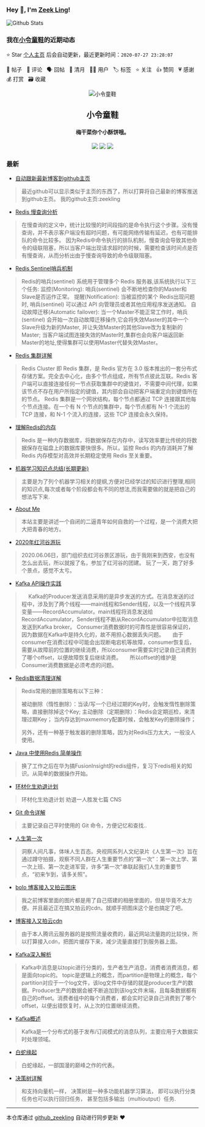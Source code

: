### Hey 👋, I'm [Zeek Ling](https://www/zeekling.cn)! 
![Github Stats](https://github-readme-stats.vercel.app/api?username=zeekling&show_icons=true) 
### 我在[小令童鞋](https://www/zeekling.cn)的近期动态

⭐️ Star [个人主页](https://github.com/zeekling/zeekling) 后会自动更新，最近更新时间：`2020-07-27 23:28:07`

📝 帖子 &nbsp; 💬 评论 &nbsp; 🗣 回帖 &nbsp; 🌙 清月 &nbsp; 👨‍💻 用户 &nbsp; 🏷️ 标签 &nbsp; ⭐️ 关注 &nbsp; 👍 赞同 &nbsp; 💗 感谢 &nbsp; 💰 打赏 &nbsp; 🗃 收藏<p align="center"><img alt="小令童鞋" src="https://img.zeekling.cn/images/2020/02/23/logo.th.png"></p><h2 align="center">
小令童鞋
</h2>

<h4 align="center">梅干菜你个小酥饼哦。</h4>
<p align="center"><a title="小令童鞋" target="_blank" href="https://github.com/zeekling/zeekling"><img src="https://img.shields.io/github/last-commit/zeekling/zeekling.svg?style=flat-square&color=FF9900"></a>
<a title="GitHub repo size in bytes" target="_blank" href="https://github.com/zeekling/zeekling"><img src="https://img.shields.io/github/repo-size/zeekling/zeekling.svg?style=flat-square"></a>
<a title="Hits" target="_blank" href="https://github.com/zeekling/hits"><img src="https://hits.b3log.org/zeekling/zeekling.svg"></a></p>

### 最新

* [自动跟新最新博客到github主页](https://www.zeekling.cn/articles/2020/07/26/1595773591724.html) 
 > 最近github可以显示类似于主页的东西了，所以打算将自己最新的博客推送到github主页。
 > 我的github主页:zeekling
* [Redis 慢查询分析](https://www.zeekling.cn/articles/2020/07/23/1595493094855.html) 
 > 在慢查询的定义中，统计比较慢的时间段指的是命令执行这个步骤。没有慢查询，并不表示客户端没有超时问题，有可能网络传输有延迟，也有可能排队的命令比较多。
 > 因为Redis中命令执行的排队机制，慢查询会导致其他命令的级联阻塞，所以当客户端出现请求超时的时候，需要检查该时间点是否有慢查询，从而分析出由于慢查询导致的命令级联阻塞。
* [Redis Sentinel哨兵机制](https://www.zeekling.cn/articles/2020/07/21/1595343778998.html) 
 > Redis的哨兵(sentinel) 系统用于管理多个 Redis 服务器,该系统执行以下三个任务:
 > 监控(Monitoring): 哨兵(sentinel) 会不断地检查你的Master和Slave是否运作正常。
 > 提醒(Notification): 当被监控的某个 Redis出现问题时, 哨兵(sentinel) 可以通过 API 向管理员或者其他应用程序发送通知。
 > 自动故障迁移(Automatic failover): 当一个Master不能正常工作时，哨兵(sentinel) 会开始一次自动故障迁移操作,它会将失效Master的其中一个Slave升级为新的Master, 并让失效Master的其他Slave改为复制新的Master; 当客户端试图连接失效的Master时,集群也会向客户端返回新Master的地址,使得集群可以使用Master代替失效Master。
* [Redis 集群详解](https://www.zeekling.cn/articles/2020/07/21/1595342026052.html) 
 > Redis Cluster 即 Redis 集群，是 Redis 官方在 3.0 版本推出的一套分布式存储方案。完全去中心化，由多个节点组成，所有节点彼此互联。Redis 客户端可以直接连接任何一节点获取集群中的键值对，不需要中间代理，如果该节点不存在用户所指定的键值，其内部会自动把客户端重定向到键值所在的节点。
 > Redis 集群是一个网状结构，每个节点都通过 TCP 连接跟其他每个节点连接。在一个有 N 个节点的集群中，每个节点都有 N-1 个流出的 TCP 连接，和 N-1 个流入的连接，这些 TCP 连接会永久保持。
* [理解Redis的内存](https://www.zeekling.cn/articles/2020/07/04/1593860561539.html) 
 > Redis 是一种内存数据库，将数据保存在内存中，读写效率要比传统的将数据保存在磁盘上的数据库要快很多。所以，监控 Redis 的内存消耗并了解 Redis 内存模型对高效并长期稳定使用 Redis 至关重要。
* [机器学习知识点总结(长期更新)](https://www.zeekling.cn/articles/2019/08/14/1565788128215.html) 
 > 主要是为了列个机器学习相关的提纲,方便对已经学过的知识进行整理,相同的知识点,每次或者每个阶段都会有不同的想法,而我需要做的就是把自己的想法写下来.
* [About Me](https://www.zeekling.cn/aboutMe.html) 
 > 本站主要是讲述一个自闭的二逼青年如何自救的一个过程，是一个消费大把大把青春的地方。
* [2020年红河谷游玩](https://www.zeekling.cn/articles/2020/06/06/1591450599075.html) 
 > 2020.06.06日，部门组织去红河谷景区游玩，由于我刚来到西安，也没有怎么出去玩，所以就报了名，参加了红河谷的团建。
 > 玩了一天，跑了好多个景点，感觉不太亏。
* [Kafka API操作实践](https://www.zeekling.cn/articles/2020/05/17/1589721212901.html) 
 >   Kafka的Producer发送消息采用的是异步发送的方式。在消息发送的过程中，涉及到了两个线程——main线程和Sender线程，以及一个线程共享变量——RecordAccumulator。main线程将消息发送给RecordAccumulator，Sender线程不断从RecordAccumulator中拉取消息发送到Kafka broker。
 > Consumer消费数据时的可靠性是很容易保证的，因为数据在Kafka中是持久化的，故不用担心数据丢失问题。
 >   由于consumer在消费过程中可能会出现断电宕机等故障，consumer恢复后，需要从故障前的位置的继续消费，所以consumer需要实时记录自己消费到了哪个offset，以便故障恢复后继续消费。
 >   所以offset的维护是Consumer消费数据是必须考虑的问题。
* [Redis数据清理详解](https://www.zeekling.cn/articles/2020/06/22/1592922698436.html) 
 > Redis常用的删除策略有以下三种：
 > 
 > 被动删除（惰性删除）：当读/写一个已经过期的Key时，会触发惰性删除策略，直接删除掉这个Key;
 > 主动删除（定期删除）：Redis会定期巡检，来清理过期Key；
 > 当内存达到maxmemory配置时候，会触发Key的删除操作；
 > 
 > 另外，还有一种基于触发器的删除策略，因为对Redis压力太大，一般没人使用。
* [Java 中使用Redis 简单操作](https://www.zeekling.cn/articles/2020/06/22/1592757637089.html) 
 > 换了工作之后在华为搞FusionInsight的redis组件，复习下redis相关的知识。从简单的数据操作开始。
* [环材化生劝退计划](https://www.zeekling.cn/articles/2020/06/17/1592323471534.html) 
 > 环材化生劝退计划
 > 劝退一人胜发七篇 CNS
 > 
* [Git 命令详解](https://www.zeekling.cn/articles/2019/12/01/1575184426144.html) 
 > 主要记录自己平时使用的 Git 命令，方便记忆和查找..
* [人生第一次](https://www.zeekling.cn/articles/2020/03/22/1584880355664.html) 
 > 洞察人间凡事，体味人生百态。央视网系列人文纪录片《人生第一次》旨在通过蹲守拍摄，观察不同人群在人生重要节点的“第一次”：第一次上学、第一次上班、第一次走进军营，许多“第一次”串联起我们人生的重要节点，“初来乍到，请多关照”。
* [bolo 博客接入又拍云图床](https://www.zeekling.cn/articles/2020/06/09/1591638203577.html) 
 > 我之前博客里面的图片都是用了自己搭建的相册里面的，但是毕竟不太方便。并且最近正在搞又拍云的cdn。就顺手把图床这个是也搞定了吧。
* [博客接入又拍云cdn](https://www.zeekling.cn/articles/2020/06/07/1591520906274.html) 
 > 由于本人腾讯云服务器的是按照流量收费的，最近网站流量跑的比较快，所以打算接入cdn，把图片缓存下来，减少流量直接打到服务器上面。
* [Kafka深入解析](https://www.zeekling.cn/articles/2020/05/24/1590327441358.html) 
 > Kafka中消息是以topic进行分类的，生产者生产消息，消费者消费消息，都是面向topic的。
 > topic是逻辑上的概念，而partition是物理上的概念，每个partition对应于一个log文件，该log文件中存储的就是producer生产的数据。Producer生产的数据会被不断追加到该log文件末端，且每条数据都有自己的offset。消费者组中的每个消费者，都会实时记录自己消费到了哪个offset，以便出错恢复时，从上次的位置继续消费。
* [Kafka概述](https://www.zeekling.cn/articles/2020/05/24/1590324636321.html) 
 > Kafka是一个分布式的基于发布/订阅模式的消息队列，主要应用于大数据实时处理领域。
* [白蛇缘起](https://www.zeekling.cn/articles/2019/07/14/1563077032010.html) 
 > 白蛇缘起，一部国漫的巅峰之作的代表。
* [决策树详解](https://www.zeekling.cn/articles/2019/07/20/1563605756560.html) 
 > 和支持向量机一样， 决策树是一种多功能机器学习算法， 即可以执行分类任务也可以执行回归任务， 甚至包括多输出（multioutput）任务.



---

本仓库通过 [github_zeekling](https://git.zeekling.cn/zeekling/github_zeekling) 自动进行同步更新 ❤️ 
